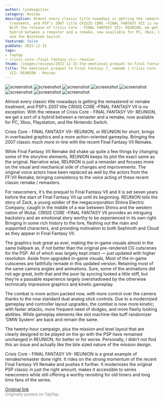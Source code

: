 ```yaml
---
author: lyndonguitar
category: Review
description: Almost every classic title nowadays is getting the remastered or remake
  treatment, and PSP’s 2007 title CRISIS CORE –FINAL FANTASY VII is no exception.
  With the release of Crisis Core - FINAL FANTASY VII– REUNION, we get a sort of a
  hybrid between a remaster and a remake, now available for PC, Xbox, Playstation,
  and the Nintendo Switch.
featured: false
pubDate: 2022-12-15
tags:
- taptap
- crisis-core-–final-fantasy-vii–-reunion
thumb: /images/reviews/2022-12-15-the-emotional-prequel-to-final-fantasy-7-remade--crisis-core---final-fantasy-vii-reunion--0.avif
title: The emotional prequel to Final Fantasy 7, remade | Crisis Core - FINAL FANTASY
  VII– REUNION - Review
---
```


<div class="gallery">
  <img src="/images/reviews/2022-12-15-the-emotional-prequel-to-final-fantasy-7-remade--crisis-core---final-fantasy-vii-reunion--0.avif" alt="screenshot" />
  <img src="/images/reviews/2022-12-15-the-emotional-prequel-to-final-fantasy-7-remade--crisis-core---final-fantasy-vii-reunion--1.avif" alt="screenshot" />
  <img src="/images/reviews/2022-12-15-the-emotional-prequel-to-final-fantasy-7-remade--crisis-core---final-fantasy-vii-reunion--2.avif" alt="screenshot" />
  <img src="/images/reviews/2022-12-15-the-emotional-prequel-to-final-fantasy-7-remade--crisis-core---final-fantasy-vii-reunion--3.avif" alt="screenshot" />
  <img src="/images/reviews/2022-12-15-the-emotional-prequel-to-final-fantasy-7-remade--crisis-core---final-fantasy-vii-reunion--4.avif" alt="screenshot" />
  <img src="/images/reviews/2022-12-15-the-emotional-prequel-to-final-fantasy-7-remade--crisis-core---final-fantasy-vii-reunion--5.avif" alt="screenshot" />
  <img src="/images/reviews/2022-12-15-the-emotional-prequel-to-final-fantasy-7-remade--crisis-core---final-fantasy-vii-reunion--6.avif" alt="screenshot" />
  <img src="/images/reviews/2022-12-15-the-emotional-prequel-to-final-fantasy-7-remade--crisis-core---final-fantasy-vii-reunion--7.avif" alt="screenshot" />
</div>

Almost every classic title nowadays is getting the remastered or remake treatment, and PSP’s 2007 title CRISIS CORE –FINAL FANTASY VII is no exception. With the release of Crisis Core - FINAL FANTASY VII– REUNION, we get a sort of a hybrid between a remaster and a remake, now available for PC, Xbox, Playstation, and the Nintendo Switch.

Crisis Core - FINAL FANTASY VII– REUNION, or REUNION for short, brings in overhauled graphics and a more action-oriented gameplay. Bringing the 2007 classic much more in-line with the recent Final Fantasy VII Remake.

While Final Fantasy VII Remake did shake up quite a few things by changing some of the storyline elements, REUNION keeps its plot the exact same as the original. Narrative wise, REUNION is just a remaster and focuses more on the visual and mechanical side of changes and improvements. The original voice actors have been replaced as well by the actors from the FF:VII Remake, bringing consistency to the voice acting of these recent classic remake / remasters.

For newcomers, it's the prequel to Final Fantasy VII and it is set seven years before the start of Final Fantasy VII up until its beginning. REUNION tells the story of Zack, a young soldier of the megacorporation Shinra Electric Company, caught in the middle of a war between Shinra and the western nation of Wutai. CRISIS CORE –FINAL FANTASY VII provides an intriguing backstory and an emotional story worthy to be experienced in its own right. Bringing in some rich history to the lore, fleshing out the main and supported characters, and providing motivation to both Sephiroth and Cloud as they appear in Final Fantasy VII.

The graphics look great as ever, making the in-game visuals almost in the same ballpark as, if not better than the original pre-rendered CG cutscenes for the PSP. All of which was largely kept intact — just updated with higher resolution. Aside from upgraded in-game visuals, Most of the in-game cutscenes are faithfully remade in this updated version. Retaining most of the same camera angles and animations. Sure, some of the animations did not age great, both that and the poor lip syncing looked a little stiff, but they’re a passable experience largely overshadowed by the otherwise technically impressive graphics and kinetic gameplay.

The combat is more action packed now, with more control over the camera thanks to the now standard dual analog stick controls. Due to a modernized gameplay and controller layout upgrades, the combat is now more kinetic; with faster attacks, more frequent need of dodges, and more flashy looking abilities. While gameplay elements like slot machine-like buff randomizer 'DMW System' are back and remain the same.

The twenty-hour campaign, plus the mission and level layout that are clearly designed to be played on the go with the PSP have remained unchanged in REUNION, for better or for worse. Personally, I didn’t not find this an issue and actually like the bite sized nature of the mission design.

Crisis Core - FINAL FANTASY VII– REUNION is a great example of remake/remaster done right. It rides on the strong momentum of the recent Final Fantasy VII Remake and pushes it further. It modernizes the original PSP classic in just the right amount, makes it accessible to series newcomers while still offering a worthy revisiting for old timers and long time fans of the series.

[Original link](https://www.taptap.io/post/3749916)<br><span style="font-size: 0.95em; color: #888;">Originally posted on TapTap.</span>